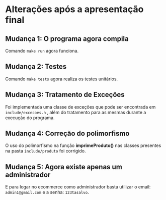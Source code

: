# Alterações após a apresentação final

## Mudança 1: O programa agora compila
Comando ```make run``` agora funciona.

## Mudança 2: Testes
Comando ```make tests``` agora realiza os testes unitários.

## Mudança 3: Tratamento de Exceções
Foi implementada uma classe de exceções que pode ser encontrada em ```include/excecoes.h``` , além do tratamento para as mesmas durante a execução do programa.

## Mudança 4: Correção do polimorfismo
O uso do polimorfismo na função **imprimeProduto()** nas classes presentes na pasta ```include/produto``` foi corrigido.

## Mudança 5: Agora existe apenas um administrador
E para logar no ecommerce como administrador basta utilizar o email: ```admin1@gmail.com``` e a senha: ```123tasalvo```.

